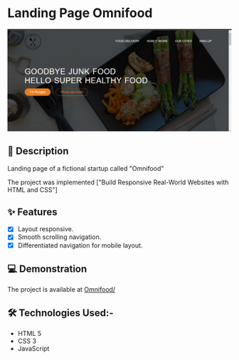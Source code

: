 # Landing Page Omnifood

</h2>
<div align="center">
  <img alt="Demo" src="./img/Screenshot (75).png" />
</div>

## 📖 Description
Landing page of a fictional startup called "Omnifood"

The project was implemented ["Build Responsive Real-World Websites with HTML and CSS"]

## ✨ Features

-   [x] Layout responsive.
-   [x] Smooth scrolling navigation.
-   [x] Differentiated navigation for mobile layout.

## 💻 Demonstration

The project is available at [Omnifood/](https://krishan-mohan.github.io/omnifood/)


## 🛠️ Technologies Used:-

-   HTML 5
-   CSS 3
-   JavaScript
